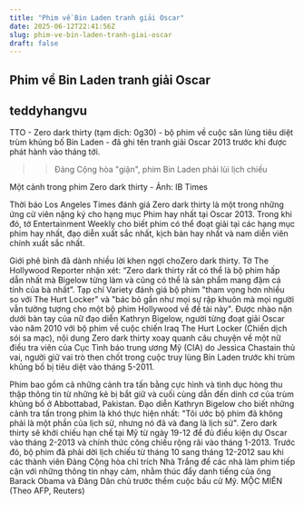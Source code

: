 ```yaml
---
title: "Phim về Bin Laden tranh giải Oscar"
date: 2025-06-12T22:41:56Z
slug: phim-ve-bin-laden-tranh-giai-oscar
draft: false
---
```


## Phim về Bin Laden tranh giải Oscar

## teddyhangvu

TTO - Zero dark thirty (tạm dịch: 0g30) - bộ phim về cuộc săn lùng tiêu diệt trùm khủng bố Bin Laden - đã ghi tên tranh giải Oscar 2013 trước khi được phát hành vào tháng tới.
>> Đảng Cộng hòa "giận", phim Bin Laden phải lùi lịch chiếu
 

Một cảnh trong phim Zero dark thirty - Ảnh: IB Times
 
Thời báo Los Angeles Times đánh giá Zero dark thirty là một trong những ứng cử viên nặng ký cho hạng mục Phim hay nhất tại Oscar 2013. Trong khi đó, tờ Entertainment Weekly cho biết phim có thể đoạt giải tại các hạng mục phim hay nhất, đạo diễn xuất sắc nhất, kịch bản hay nhất và nam diễn viên chính xuất sắc nhất.
 
Giới phê bình đã dành nhiều lời khen ngợi choZero dark thirty. Tờ The Hollywood Reporter nhận xét: “Zero dark thirty rất có thể là bộ phim hấp dẫn nhất mà Bigelow từng làm và cũng có thể là sản phẩm mang đậm cá tính của bà nhất”. Tạp chí Variety đánh giá bộ phim "tham vọng hơn nhiều so với The Hurt Locker" và "bác bỏ gần như mọi sự rập khuôn mà mọi người vẫn tưởng tượng cho một bộ phim Hollywood về đề tài này".
Được nhào nặn dưới bàn tay của nữ đạo diễn Kathryn Bigelow, người từng đoạt giải Oscar vào năm 2010 với bộ phim về cuộc chiến Iraq The Hurt Locker (Chiến dịch sói sa mạc), nội dung Zero dark thirty xoay quanh câu chuyện về một nữ điều tra viên của Cục Tình báo trung ương Mỹ (CIA) do Jessica Chastain thủ vai, người giữ vai trò then chốt trong cuộc truy lùng Bin Laden trước khi trùm khủng bố bị tiêu diệt vào tháng 5-2011.
 
Phim bao gồm cả những cảnh tra tấn bằng cực hình và tình dục hòng thu thập thông tin từ những kẻ bị bắt giữ và cuối cùng dẫn đến dinh cơ của trùm khủng bố ở Abbottabad, Pakistan. Đạo diễn Kathryn Bigelow cho biết những cảnh tra tấn trong phim là khó thực hiện nhất: "Tôi ước bộ phim đã không phải là một phần của lịch sử, nhưng nó đã và đang là lịch sử".
Zero dark thirty sẽ khởi chiếu hạn chế tại Mỹ từ ngày 19-12 để đủ điều kiện dự Oscar vào tháng 2-2013 và chính thức công chiếu rộng rãi vào tháng 1-2013.
Trước đó, bộ phim đã phải dời lịch chiếu từ tháng 10 sang tháng 12-2012 sau khi các thành viên Đảng Cộng hòa chỉ trích Nhà Trắng để các nhà làm phim tiếp cận với những thông tin nhạy cảm, nhằm thúc đẩy danh tiếng của ông Barack Obama và Đảng Dân chủ trước thềm cuộc bầu cử Mỹ.
MỘC MIÊN (Theo AFP, Reuters)